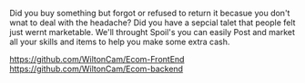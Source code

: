 Did you buy something but forgot or refused to return it becasue you don't wnat to deal with the headache? Did you have a sepcial talet that people felt just wernt marketable. We'll throught Spoil's you can easily Post and market all your skills and items to help you make some extra cash. 

https://github.com/WiltonCam/Ecom-FrontEnd
https://github.com/WiltonCam/Ecom-backend

